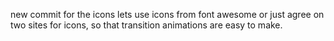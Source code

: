 new commit
for the icons lets use icons from font awesome or just agree on two sites for icons,
so that transition animations are easy to make.
